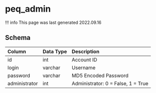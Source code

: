 # peq_admin

!!! info
	This page was last generated 2022.09.16

## Schema

| Column | Data Type | Description |
| :--- | :--- | :--- |
| id | int | Account ID |
| login | varchar | Username |
| password | varchar | MD5 Encoded Password |
| administrator | int | Administrator: 0 = False, 1 = True |


